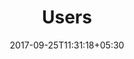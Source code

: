 ---
title: "Users"
date: 2017-09-25T11:31:18+05:30
draft: false
layout: users
property: "Casa Anjuna"
status: "In Process"
url: /details/users/casa-anjuna/

---